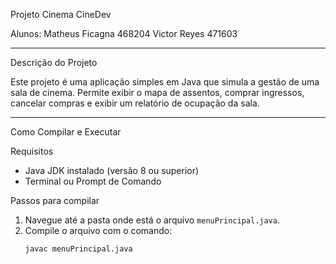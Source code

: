 Projeto Cinema CineDev

Alunos: 
Matheus Ficagna 468204
Victor Reyes 471603

---
 Descrição do Projeto

Este projeto é uma aplicação simples em Java que simula a gestão de uma sala de cinema. Permite exibir o mapa de assentos, comprar ingressos, cancelar compras e exibir um relatório de ocupação da sala.

---

Como Compilar e Executar

 Requisitos
- Java JDK instalado (versão 8 ou superior)
- Terminal ou Prompt de Comando

 Passos para compilar
1. Navegue até a pasta onde está o arquivo `menuPrincipal.java`.
2. Compile o arquivo com o comando:
   ```bash
   javac menuPrincipal.java
